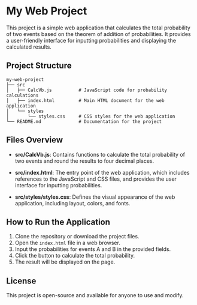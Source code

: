 # My Web Project

This project is a simple web application that calculates the total probability of two events based on the theorem of addition of probabilities. It provides a user-friendly interface for inputting probabilities and displaying the calculated results.

## Project Structure

```
my-web-project
├── src
│   ├── CalcVb.js          # JavaScript code for probability calculations
│   ├── index.html         # Main HTML document for the web application
│   └── styles
│       └── styles.css     # CSS styles for the web application
└── README.md              # Documentation for the project
```

## Files Overview

- **src/CalcVb.js**: Contains functions to calculate the total probability of two events and round the results to four decimal places.
  
- **src/index.html**: The entry point of the web application, which includes references to the JavaScript and CSS files, and provides the user interface for inputting probabilities.

- **src/styles/styles.css**: Defines the visual appearance of the web application, including layout, colors, and fonts.

## How to Run the Application

1. Clone the repository or download the project files.
2. Open the `index.html` file in a web browser.
3. Input the probabilities for events A and B in the provided fields.
4. Click the button to calculate the total probability.
5. The result will be displayed on the page.

## License

This project is open-source and available for anyone to use and modify.